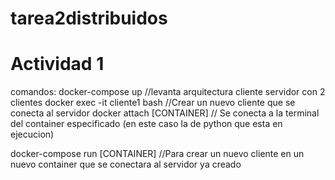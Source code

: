 # tarea2distribuidos

# Actividad 1
comandos:
docker-compose up //levanta arquitectura cliente servidor con 2 clientes
docker exec -it cliente1 bash //Crear un nuevo cliente que se conecta al servidor
docker attach [CONTAINER] // Se conecta a la terminal del container especificado (en este caso la de python que esta en ejecucion)

docker-compose run [CONTAINER] //Para crear un nuevo cliente en un nuevo container que se conectara al servidor ya creado